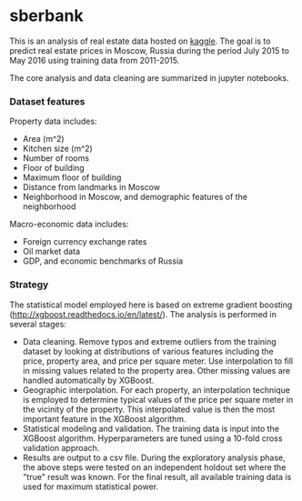 # sberbank

This is an analysis of real estate data hosted on [kaggle](https://www.kaggle.com/c/sberbank-russian-housing-market).  The goal is to predict real estate prices in Moscow, Russia during the period July 2015 to May 2016 using training data from 2011-2015.

The core analysis and data cleaning are summarized in jupyter notebooks.

### Dataset features

Property data includes:
   * Area (m^2)
   * Kitchen size (m^2)
   * Number of rooms
   * Floor of building
   * Maximum floor of building
   * Distance from landmarks in Moscow
   * Neighborhood in Moscow, and demographic features of the neighborhood

Macro-economic data includes:
   * Foreign currency exchange rates
   * Oil market data
   * GDP, and economic benchmarks of Russia
   

### Strategy

The statistical model employed here is based on extreme gradient boosting (http://xgboost.readthedocs.io/en/latest/).  The analysis is performed in several stages:
   * Data cleaning.  Remove typos and extreme outliers from the training dataset by looking at distributions of various features including the price, property area, and price per square meter.  Use interpolation to fill in missing values related to the property area.  Other missing values are handled automatically by XGBoost.
   * Geographic interpolation.  For each property, an interpolation technique is employed to determine typical values of the price per square meter in the vicinity of the property.  This interpolated value is then the most important feature in the XGBoost algorithm.
   * Statistical modeling and validation.  The training data is input into the XGBoost algorithm.  Hyperparameters are tuned using a 10-fold cross validation approach.
   * Results are output to a csv file.  During the exploratory analysis phase, the above steps were tested on an independent holdout set where the "true" result was known.  For the final result, all available training data is used for maximum statistical power.

